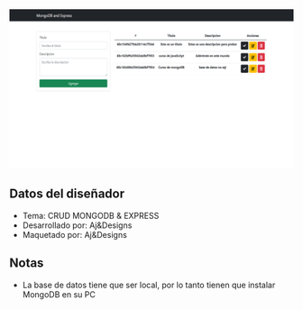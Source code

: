 <img src="src/assets/img/presentation.png">

## Datos del diseñador

- Tema: CRUD MONGODB & EXPRESS
- Desarrollado por: Aj&Designs
- Maquetado por: Aj&Designs

## Notas

- La base de datos tiene que ser local, por lo tanto tienen que instalar MongoDB en su PC 
